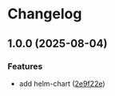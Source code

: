 # Changelog

## 1.0.0 (2025-08-04)


### Features

* add helm-chart ([2e9f22e](https://github.com/davidshen84/dos2unix/commit/2e9f22ed6fe0228296dbfd42faa9a0ab068dd82a))
